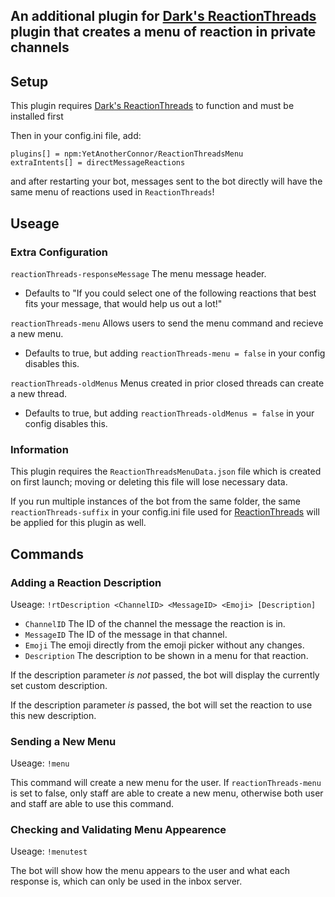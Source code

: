 ## An additional plugin for [Dark's ReactionThreads](https://github.com/MMPlugins/ReactionThreads) plugin that creates a menu of reaction in private channels

## Setup
This plugin requires [Dark's ReactionThreads](https://github.com/MMPlugins/ReactionThreads) to function and must be installed first

Then in your config.ini file, add:
```
plugins[] = npm:YetAnotherConnor/ReactionThreadsMenu
extraIntents[] = directMessageReactions
```
and after restarting your bot, messages sent to the bot directly will have the same menu of reactions used in `ReactionThreads`!

## Useage
### Extra Configuration
`reactionThreads-responseMessage` The menu message header.
- Defaults to "If you could select one of the following reactions that best fits your message, that would help us out a lot!"

`reactionThreads-menu` Allows users to send the menu command and recieve a new menu.
- Defaults to true, but adding `reactionThreads-menu = false` in your config disables this.

`reactionThreads-oldMenus` Menus created in prior closed threads can create a new thread.
- Defaults to true, but adding `reactionThreads-oldMenus = false` in your config disables this.

### Information
This plugin requires the `ReactionThreadsMenuData.json` file which is created on first launch; moving or deleting this file will lose necessary data.

If you run multiple instances of the bot from the same folder, the same `reactionThreads-suffix` in your config.ini file used for [ReactionThreads](https://github.com/MMPlugins/ReactionThreads) will be applied for this plugin as well.

## Commands
### Adding a Reaction Description
Useage: `!rtDescription <ChannelID> <MessageID> <Emoji> [Description]`

- `ChannelID` The ID of the channel the message the reaction is in.
- `MessageID` The ID of the message in that channel.
- `Emoji` The emoji directly from the emoji picker without any changes.
- `Description` The description to be shown in a menu for that reaction.

If the description parameter *is not* passed, the bot will display the currently set custom description.

If the description parameter *is* passed, the bot will set the reaction to use this new description.

### Sending a New Menu
Useage: `!menu`

This command will create a new menu for the user.
If `reactionThreads-menu` is set to false, only staff are able to create a new menu, otherwise both user and staff are able to use this command.

### Checking and Validating Menu Appearence
Useage: `!menutest`

The bot will show how the menu appears to the user and what each response is, which can only be used in the inbox server.
